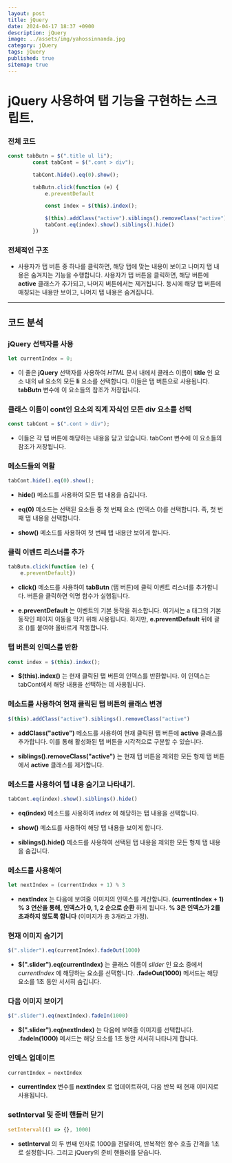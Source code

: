 ```yaml
---
layout: post
title: jQuery
date: 2024-04-17 18:37 +0900
description: jQuery
image: ../assets/img/yahossinnanda.jpg
category: jQuery
tags: jQuery
published: true
sitemap: true
---
```


# __jQuery__ 사용하여 탭 기능을 구현하는 스크립트.

### 전체 코드

```javascript
const tabButn = $(".title ul li");
        const tabCont = $(".cont > div");

        tabCont.hide().eq(0).show();

        tabButn.click(function (e) {
            e.preventDefault

            const index = $(this).index();

            $(this).addClass("active").siblings().removeClass("active")
            tabCont.eq(index).show().siblings().hide()
        })
```

### 전체적인 구조 <br/>
*  사용자가 탭 버튼 중 하나를 클릭하면, 해당 탭에 맞는 내용이 보이고 나머지 탭 내용은 숨겨지는 기능을 수행합니다. 사용자가 탭 버튼을 클릭하면, 해당 버튼에 __active__ 클래스가 추가되고, 나머지 버튼에서는 제거됩니다. 동시에 해당 탭 버튼에 매칭되는 내용만 보이고, 나머지 탭 내용은 숨겨집니다.<br/>

---

## 코드 분석 <br/>

### __jQuery 선택자를 사용__ <br/>

```javascript
let currentIndex = 0;
```
* 이 줄은 __jQuery__ 선택자를 사용하여 _HTML_ 문서 내에서 클래스 이름이 __title__ 인 요소 내의 __ul__ 요소의 모든 __li__ 요소를 선택합니다. 이들은 탭 버튼으로 사용됩니다. __tabButn__ 변수에 이 요소들의 참조가 저장됩니다.<br/>

### __클래스 이름이 cont인 요소의 직계 자식인 모든 div 요소를 선택__ <br/>

```javascript
const tabCont = $(".cont > div");
```

* 이들은 각 탭 버튼에 해당하는 내용을 담고 있습니다. tabCont 변수에 이 요소들의 참조가 저장됩니다. <br/>

###  __메소드들의 역활__ <br/>

```javascript
tabCont.hide().eq(0).show();
```

* __hide()__ 메소드를 사용하여 모든 탭 내용을 숨깁니다. <br/>

* __eq(0)__ 메소드는 선택된 요소들 중 첫 번째 요소 (인덱스 0)를 선택합니다. 즉, 첫 번째 탭 내용을 선택합니다. <br/>

* __show()__ 메소드를 사용하여 첫 번째 탭 내용만 보이게 합니다. <br/>


### __클릭 이벤트 리스너를 추가__

```javascript
tabButn.click(function (e) {
    e.preventDefault})
```
* __click()__ 메소드를 사용하여 __tabButn__ (탭 버튼)에 클릭 이벤트 리스너를 추가합니다. 버튼을 클릭하면 익명 함수가 실행됩니다. <br/>

* __e.preventDefault__ 는 이벤트의 기본 동작을 취소합니다. 여기서는 a 태그의 기본 동작인 페이지 이동을 막기 위해 사용됩니다. 하지만, __e.preventDefault__ 뒤에 괄호 ()를 붙여야 올바르게 작동합니다. <br/>

### __탭 버튼의 인덱스를 반환__ <br/>

```javascript
const index = $(this).index();
```

* __$(this).index()__ 는 현재 클릭된 탭 버튼의 인덱스를 반환합니다. 이 인덱스는 tabCont에서 해당 내용을 선택하는 데 사용됩니다. <br/>

### __메소드를 사용하여 현재 클릭된 탭 버튼의 클래스 변경__ <br/>

```javascript
$(this).addClass("active").siblings().removeClass("active")
```

* __addClass("active")__ 메소드를 사용하여 현재 클릭된 탭 버튼에 __active__ 클래스를 추가합니다. 이를 통해 활성화된 탭 버튼을 시각적으로 구분할 수 있습니다. <br/>

* __siblings().removeClass("active")__ 는 현재 탭 버튼을 제외한 모든 형제 탭 버튼에서 __active__ 클래스를 제거합니다. <br/>

### __메소드를 사용하여 탭 내용 숨기고 나타내기.__ <br/>

```javascript
tabCont.eq(index).show().siblings().hide()
```

* __eq(index)__ 메소드를 사용하여 _index_ 에 해당하는 탭 내용을 선택합니다. <br/>

* __show()__ 메소드를 사용하여 해당 탭 내용을 보이게 합니다. <br/>

* __siblings().hide()__ 메소드를 사용하여 선택된 탭 내용을 제외한 모든 형제 탭 내용을 숨깁니다. <br/>

### __메소드를 사용해여__ <br/>

```javascript
let nextIndex = (currentIndex + 1) % 3
```

* __nextIndex__ 는 다음에 보여줄 이미지의 인덱스를 계산합니다. __(currentIndex + 1) % 3 연산을 통해, 인덱스가 0, 1, 2 순으로 순환__ 하게 됩니다. __% 3은 인덱스가 2를 초과하지 않도록 합니다__ (이미지가 총 3개라고 가정). <br/>

### __현재 이미지 숨기기__ <br/>

```javascript
$(".slider").eq(currentIndex).fadeOut(1000)
```

* __$(".slider").eq(currentIndex)__ 는 클래스 이름이 _slider_ 인 요소 중에서 _currentIndex_ 에 해당하는 요소를 선택합니다. __.fadeOut(1000)__ 메서드는 해당 요소를 1초 동안 서서히 숨깁니다. <br/>

### __다음 이미지 보이기__ <br/>

```javascript
$(".slider").eq(nextIndex).fadeIn(1000)
```

* __$(".slider").eq(nextIndex)__ 는 다음에 보여줄 이미지를 선택합니다. __.fadeIn(1000)__ 메서드는 해당 요소를 1초 동안 서서히 나타나게 합니다. <br/>

### __인덱스 업데이트__ <br/>

```javascript
currentIndex = nextIndex
```

* __currentIndex__ 변수를 __nextIndex__ 로 업데이트하여, 다음 반복 때 현재 이미지로 사용됩니다. <br/>

### __setInterval 및 준비 핸들러 닫기__ <br/>

```javascript
setInterval(() => {}, 1000)
```

* __setInterval__ 의 두 번째 인자로 1000을 전달하여, 반복적인 함수 호출 간격을 1초로 설정합니다. 그리고 jQuery의 준비 핸들러를 닫습니다. <br/>